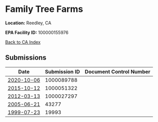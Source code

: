 # Family Tree Farms

**Location:** Reedley, CA

**EPA Facility ID:** 100000155976

[Back to CA Index](../../index.md)

## Submissions

| Date | Submission ID | Document Control Number |
|------|--------------|-------------------------|
| [2020-10-06](submissions/1000089788.md) | 1000089788 |  |
| [2015-10-12](submissions/1000051322.md) | 1000051322 |  |
| [2012-03-13](submissions/1000027297.md) | 1000027297 |  |
| [2005-06-21](submissions/43277.md) | 43277 |  |
| [1999-07-23](submissions/19993.md) | 19993 |  |
